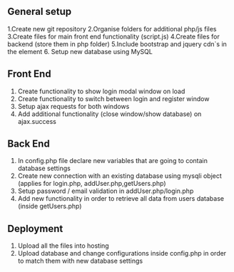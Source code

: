 ## General setup

1.Create new git repository
2.Organise folders for additional php/js files
3.Create files for main front end functionality (script.js)
4.Create files for backend (store them in php folder)
5.Include bootstrap and jquery cdn`s in the <head> element
6. Setup new database using MySQL

## Front End
1. Create functionality to show login modal window on load
2. Create functionality to switch between login and register window
3. Setup ajax requests for both windows
4. Add additional functionality (close window/show database) on ajax.success

## Back End
1. In config.php file declare new variables that are going to contain database settings
2. Create new connection with an existing database using mysqli object (applies for login.php, addUser.php,getUsers.php)
3. Setup password / email validation in addUser.php/login.php
4. Add new functionality in order to retrieve all data from users database (inside getUsers.php)

## Deployment
1. Upload all the files into hosting
2. Upload database and change configurations inside config.php in order to match them with new database settings
